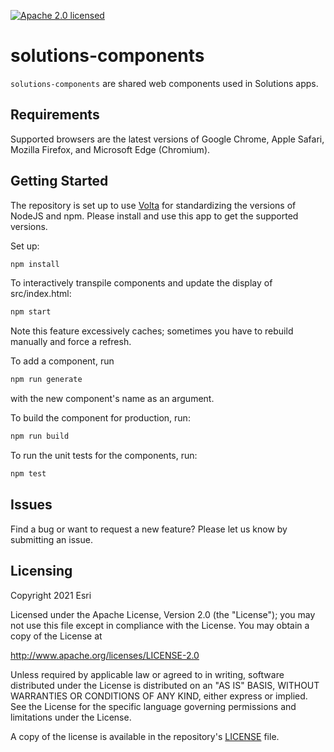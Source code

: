 [![Apache 2.0 licensed][license-img]][license-url]

[license-img]: https://img.shields.io/badge/license-Apache%202.0-blue.svg
[license-url]: #license

# solutions-components

`solutions-components` are shared web components used in Solutions apps.

## Requirements

Supported browsers are the latest versions of Google Chrome, Apple Safari, Mozilla Firefox, and Microsoft Edge (Chromium).

## Getting Started

The repository is set up to use [Volta](https://docs.volta.sh/guide/getting-started) for standardizing the versions of NodeJS and npm. Please install and use this app to get the supported versions.

Set up:

```bash
npm install
```

To interactively transpile components and update the display of src/index.html:

```bash
npm start
```
Note this feature excessively caches; sometimes you have to rebuild manually and force a refresh.

To add a component, run
```bash
npm run generate
```
with the new component's name as an argument.

To build the component for production, run:

```bash
npm run build
```

To run the unit tests for the components, run:

```bash
npm test
```

## Issues

Find a bug or want to request a new feature?  Please let us know by submitting an issue.

## Licensing

Copyright 2021 Esri

Licensed under the Apache License, Version 2.0 (the "License"); you may not use this file except in compliance with the License. You may obtain a copy of the License at

   http://www.apache.org/licenses/LICENSE-2.0

Unless required by applicable law or agreed to in writing, software distributed under the License is distributed on an "AS IS" BASIS, WITHOUT WARRANTIES OR CONDITIONS OF ANY KIND, either express or implied. See the License for the specific language governing permissions and limitations under the License.

A copy of the license is available in the repository's [LICENSE](./LICENSE) file.
